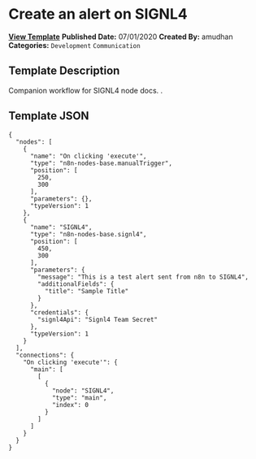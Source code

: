 # Create an alert on SIGNL4

**[View Template](https://n8n.io/workflows/441-/)**  **Published Date:** 07/01/2020  **Created By:** amudhan  **Categories:** `Development` `Communication`  

## Template Description

Companion workflow for SIGNL4 node docs.
.



## Template JSON

```
{
  "nodes": [
    {
      "name": "On clicking 'execute'",
      "type": "n8n-nodes-base.manualTrigger",
      "position": [
        250,
        300
      ],
      "parameters": {},
      "typeVersion": 1
    },
    {
      "name": "SIGNL4",
      "type": "n8n-nodes-base.signl4",
      "position": [
        450,
        300
      ],
      "parameters": {
        "message": "This is a test alert sent from n8n to SIGNL4",
        "additionalFields": {
          "title": "Sample Title"
        }
      },
      "credentials": {
        "signl4Api": "Signl4 Team Secret"
      },
      "typeVersion": 1
    }
  ],
  "connections": {
    "On clicking 'execute'": {
      "main": [
        [
          {
            "node": "SIGNL4",
            "type": "main",
            "index": 0
          }
        ]
      ]
    }
  }
}
```
